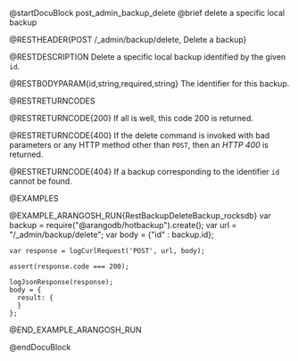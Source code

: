 @startDocuBlock post_admin_backup_delete
@brief delete a specific local backup

@RESTHEADER{POST /_admin/backup/delete, Delete a backup}

@RESTDESCRIPTION
Delete a specific local backup identified by the given `id`.

@RESTBODYPARAM{id,string,required,string}
The identifier for this backup.

@RESTRETURNCODES

@RESTRETURNCODE{200}
If all is well, this code 200 is returned.

@RESTRETURNCODE{400}
If the delete command is invoked with bad parameters or any HTTP
method other than `POST`, then an *HTTP 400* is returned.

@RESTRETURNCODE{404}
If a backup corresponding to the identifier `id` cannot be found.

@EXAMPLES

@EXAMPLE_ARANGOSH_RUN{RestBackupDeleteBackup_rocksdb}
    var backup = require("@arangodb/hotbackup").create();
    var url = "/_admin/backup/delete";
    var body = {"id" : backup.id};

    var response = logCurlRequest('POST', url, body);

    assert(response.code === 200);

    logJsonResponse(response);
    body = {
      result: {
      }
    };
@END_EXAMPLE_ARANGOSH_RUN

@endDocuBlock
